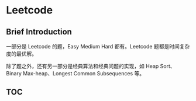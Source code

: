 # Leetcode

## Brief Introduction

一部分是 Leetcode 的题，Easy Medium Hard 都有。Leetcode 题都是时间复杂度的最优解。

除了题之外，还有另一部分是经典算法和经典问题的实现，如 Heap Sort、Binary Max-heap、Longest Common Subsequences 等。

## TOC
